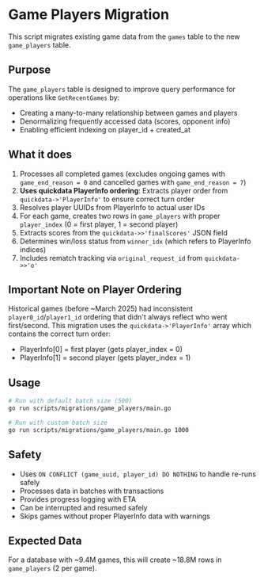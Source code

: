 # Game Players Migration

This script migrates existing game data from the `games` table to the new `game_players` table.

## Purpose

The `game_players` table is designed to improve query performance for operations like `GetRecentGames` by:
- Creating a many-to-many relationship between games and players
- Denormalizing frequently accessed data (scores, opponent info)
- Enabling efficient indexing on player_id + created_at

## What it does

1. Processes all completed games (excludes ongoing games with `game_end_reason = 0` and cancelled games with `game_end_reason = 7`)
2. **Uses quickdata PlayerInfo ordering**: Extracts player order from `quickdata->'PlayerInfo'` to ensure correct turn order
3. Resolves player UUIDs from PlayerInfo to actual user IDs
4. For each game, creates two rows in `game_players` with proper `player_index` (0 = first player, 1 = second player)
5. Extracts scores from the `quickdata->>'finalScores'` JSON field
6. Determines win/loss status from `winner_idx` (which refers to PlayerInfo indices)
7. Includes rematch tracking via `original_request_id` from `quickdata->>'o'`

## Important Note on Player Ordering

Historical games (before ~March 2025) had inconsistent `player0_id`/`player1_id` ordering that didn't always reflect who went first/second. This migration uses the `quickdata->'PlayerInfo'` array which contains the correct turn order:
- PlayerInfo[0] = first player (gets player_index = 0)
- PlayerInfo[1] = second player (gets player_index = 1)

## Usage

```bash
# Run with default batch size (500)
go run scripts/migrations/game_players/main.go

# Run with custom batch size
go run scripts/migrations/game_players/main.go 1000
```

## Safety

- Uses `ON CONFLICT (game_uuid, player_id) DO NOTHING` to handle re-runs safely
- Processes data in batches with transactions
- Provides progress logging with ETA
- Can be interrupted and resumed safely
- Skips games without proper PlayerInfo data with warnings

## Expected Data

For a database with ~9.4M games, this will create ~18.8M rows in `game_players` (2 per game).